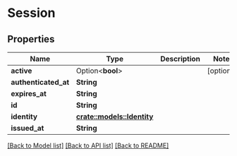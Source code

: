 # Session

## Properties

Name | Type | Description | Notes
------------ | ------------- | ------------- | -------------
**active** | Option<**bool**> |  | [optional]
**authenticated_at** | **String** |  | 
**expires_at** | **String** |  | 
**id** | **String** |  | 
**identity** | [**crate::models::Identity**](Identity.md) |  | 
**issued_at** | **String** |  | 

[[Back to Model list]](../README.md#documentation-for-models) [[Back to API list]](../README.md#documentation-for-api-endpoints) [[Back to README]](../README.md)


